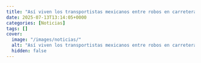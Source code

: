 ```yaml
---
title: "Así viven los transportistas mexicanos entre robos en carretera, bajos sueldos y sospechas de complicidad"
date: 2025-07-13T13:14:05+0000
categories: [Noticias]
tags: []
cover:
  image: "/images/noticias/"
  alt: "Así viven los transportistas mexicanos entre robos en carretera, bajos sueldos y sospechas de complicidad"
  hidden: false
---
```



